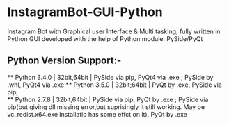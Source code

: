 # InstagramBot-GUI-Python
Instagram Bot with Graphical user Interface &amp; Multi tasking; fully written in Python
GUI developed with the help of Python module: PySide/PyQt


## Python Version Support:-
** Python 3.4.0 | 32bit,64bit | PySide via pip, PyQt4 via .exe ; PySide by .whl, PyQt4 via .exe 
** Python 3.5.0 | 32bit;64bit | PyQt by .exe, PySide via pip;  
** Python 2.7.8 | 32bit,64bit | PySide via pip, PyQt by .exe ; PySide via pip(but giving dll missing error,but suprisingly it still working. May be vc_redist.x64.exe installatio has some effct on it), PyQt by .exe
